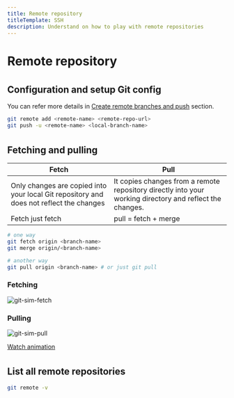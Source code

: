```yaml
---
title: Remote repository
titleTemplate: SSH
description: Understand on how to play with remote repositories
---
```


<h1>Remote repository</h1>

## Configuration and setup Git config

You can refer more details in [Create remote branches and push](/docs/git/branches#create-remote-branches-and-push) section.

```bash
git remote add <remote-name> <remote-repo-url>
git push -u <remote-name> <local-branch-name>
```

## Fetching and pulling

| Fetch                                                                                   | Pull                                                                                                     |
| --------------------------------------------------------------------------------------- | -------------------------------------------------------------------------------------------------------- |
| Only changes are copied into your local Git repository and does not reflect the changes | It copies changes from a remote repository directly into your working directory and reflect the changes. |
| Fetch just fetch                                                                        | pull = fetch + merge                                                                                     |

```bash
# one way
git fetch origin <branch-name>
git merge origin/<branch-name>

# another way
git pull origin <branch-name> # or just git pull
```

### Fetching

![git-sim-fetch](/docs/git/git-sim-fetch.png)

### Pulling

![git-sim-pull](/docs/git/git-sim-pull.png)

<a href="/docs/git/git-sim-pull.webm" target="_blank">Watch animation</a>

## List all remote repositories

```bash
git remote -v
```

<style scoped>
h2 {
  margin-top: 36px;
}
</style>
